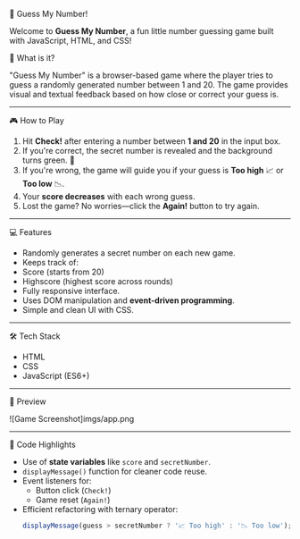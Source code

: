 🎯 Guess My Number!

Welcome to **Guess My Number**, a fun little number guessing game built with JavaScript, HTML, and CSS!

🧠 What is it?

"Guess My Number" is a browser-based game where the player tries to guess a randomly generated number between 1 and 20. The game provides visual and textual feedback based on how close or correct your guess is.

---

🎮 How to Play

1. Hit **Check!** after entering a number between **1 and 20** in the input box.
2. If you're correct, the secret number is revealed and the background turns green. 🎉
3. If you're wrong, the game will guide you if your guess is **Too high** 📈 or **Too low** 📉.
4. Your **score decreases** with each wrong guess.
5. Lost the game? No worries—click the **Again!** button to try again.

---

 💻 Features

- Randomly generates a secret number on each new game.
- Keeps track of:
- Score (starts from 20)
- Highscore (highest score across rounds)
- Fully responsive interface.
- Uses DOM manipulation and **event-driven programming**.
- Simple and clean UI with CSS.

---

🛠️ Tech Stack

- HTML
- CSS
- JavaScript (ES6+)

---

 📸 Preview

![Game Screenshot]imgs/app.png

---

🧩 Code Highlights

- Use of **state variables** like `score` and `secretNumber`.
- `displayMessage()` function for cleaner code reuse.
- Event listeners for:
  - Button click (`Check!`)
  - Game reset (`Again!`)
- Efficient refactoring with ternary operator:
  ```js
  displayMessage(guess > secretNumber ? '📈 Too high' : '📉 Too low');
